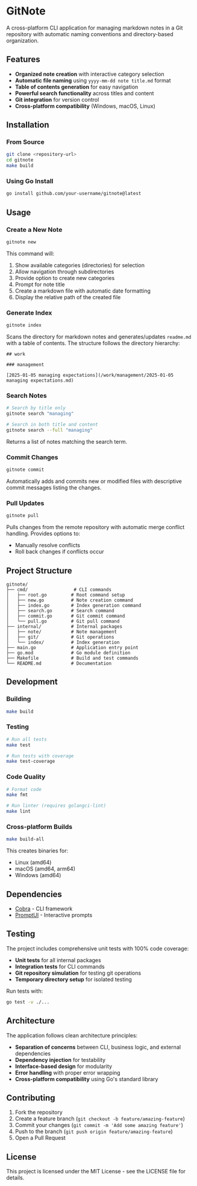 # GitNote

A cross-platform CLI application for managing markdown notes in a Git repository with automatic naming conventions and directory-based organization.

## Features

- **Organized note creation** with interactive category selection
- **Automatic file naming** using `yyyy-mm-dd note title.md` format
- **Table of contents generation** for easy navigation
- **Powerful search functionality** across titles and content
- **Git integration** for version control
- **Cross-platform compatibility** (Windows, macOS, Linux)

## Installation

### From Source

```bash
git clone <repository-url>
cd gitnote
make build
```

### Using Go Install

```bash
go install github.com/your-username/gitnote@latest
```

## Usage

### Create a New Note

```bash
gitnote new
```

This command will:
1. Show available categories (directories) for selection
2. Allow navigation through subdirectories
3. Provide option to create new categories
4. Prompt for note title
5. Create a markdown file with automatic date formatting
6. Display the relative path of the created file

### Generate Index

```bash
gitnote index
```

Scans the directory for markdown notes and generates/updates `readme.md` with a table of contents. The structure follows the directory hierarchy:

```
## work

### management

[2025-01-05 managing expectations](/work/management/2025-01-05 managing expectations.md)
```

### Search Notes

```bash
# Search by title only
gitnote search "managing"

# Search in both title and content
gitnote search --full "managing"
```

Returns a list of notes matching the search term.

### Commit Changes

```bash
gitnote commit
```

Automatically adds and commits new or modified files with descriptive commit messages listing the changes.

### Pull Updates

```bash
gitnote pull
```

Pulls changes from the remote repository with automatic merge conflict handling. Provides options to:
- Manually resolve conflicts
- Roll back changes if conflicts occur

## Project Structure

```
gitnote/
├── cmd/                 # CLI commands
│   ├── root.go         # Root command setup
│   ├── new.go          # Note creation command
│   ├── index.go        # Index generation command
│   ├── search.go       # Search command
│   ├── commit.go       # Git commit command
│   └── pull.go         # Git pull command
├── internal/           # Internal packages
│   ├── note/           # Note management
│   ├── git/            # Git operations
│   └── index/          # Index generation
├── main.go             # Application entry point
├── go.mod              # Go module definition
├── Makefile            # Build and test commands
└── README.md           # Documentation
```

## Development

### Building

```bash
make build
```

### Testing

```bash
# Run all tests
make test

# Run tests with coverage
make test-coverage
```

### Code Quality

```bash
# Format code
make fmt

# Run linter (requires golangci-lint)
make lint
```

### Cross-platform Builds

```bash
make build-all
```

This creates binaries for:
- Linux (amd64)
- macOS (amd64, arm64)
- Windows (amd64)

## Dependencies

- [Cobra](https://github.com/spf13/cobra) - CLI framework
- [PromptUI](https://github.com/manifoldco/promptui) - Interactive prompts

## Testing

The project includes comprehensive unit tests with 100% code coverage:

- **Unit tests** for all internal packages
- **Integration tests** for CLI commands
- **Git repository simulation** for testing git operations
- **Temporary directory setup** for isolated testing

Run tests with:

```bash
go test -v ./...
```

## Architecture

The application follows clean architecture principles:

- **Separation of concerns** between CLI, business logic, and external dependencies
- **Dependency injection** for testability
- **Interface-based design** for modularity
- **Error handling** with proper error wrapping
- **Cross-platform compatibility** using Go's standard library

## Contributing

1. Fork the repository
2. Create a feature branch (`git checkout -b feature/amazing-feature`)
3. Commit your changes (`git commit -m 'Add some amazing feature'`)
4. Push to the branch (`git push origin feature/amazing-feature`)
5. Open a Pull Request

## License

This project is licensed under the MIT License - see the LICENSE file for details.